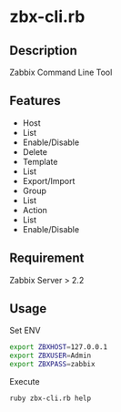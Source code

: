 zbx-cli.rb
===

## Description

Zabbix Command Line Tool

## Features

- Host
 - List
 - Enable/Disable
 - Delete
- Template
 - List
 - Export/Import
- Group
 - List
- Action
 - List
 - Enable/Disable

## Requirement

Zabbix Server > 2.2

## Usage

Set ENV

```bash
export ZBXHOST=127.0.0.1
export ZBXUSER=Admin
export ZBXPASS=zabbix
```

Execute

```
ruby zbx-cli.rb help
```